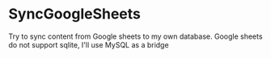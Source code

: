 # SyncGoogleSheets
Try to sync content from Google sheets to my own database. Google sheets do not support sqlite, I'll use MySQL as a bridge
